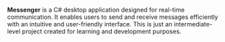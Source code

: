 **Messenger** is a C# desktop application designed for real-time communication. It enables users to send and receive messages efficiently with an intuitive and user-friendly interface. This is just an intermediate-level project created for learning and development purposes.
